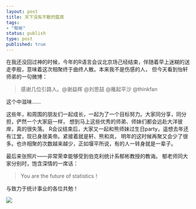 ```yaml
--- 
layout: post
title: 天下没有不散的筵席
tags: 
- "郁彬"
status: publish
type: post
published: true
---
```

在我还没回过神的时候，今年的R语言会议北京场己经结束，伴随着早上迷糊的送走李舰，意味着这次相聚终于曲终人散。本来我不是伤感的人，
但今天看到怡轩师弟的一句微博：


> 感谢几位引路人。@谢益辉 @刘思喆 @雁起平沙 @thinkfan


这个中滋味……


这些年，和周围的朋友们一起成长，一起为了一个目标努力。大家同分享，同分担，俨然一个大家庭一样，
想到马上这些优秀的师弟、师妹们都会远赴大洋彼岸，真的很失落。
R会议结束后，大家又一起和熊师妹过生日party，遥想去年还有江堂，现已身居美帝。紧接着就是轩、熊和岚，
明年的这时候再聚又会少了很多。也许相聚的次数越来越少，正如堰平所说，有的人一转身就是一辈子。


最后来张照片——非常荣幸能够受到伯克利统计系郁彬教授的教诲。
郁老师同大家分别时，饱含深情的一席话：


> You are the future of statistics！
    
    
与致力于统计事业的各位共勉！

![](https://pic-1300049111.cos.ap-beijing.myqcloud.com/img/q7G3j.jpg)

